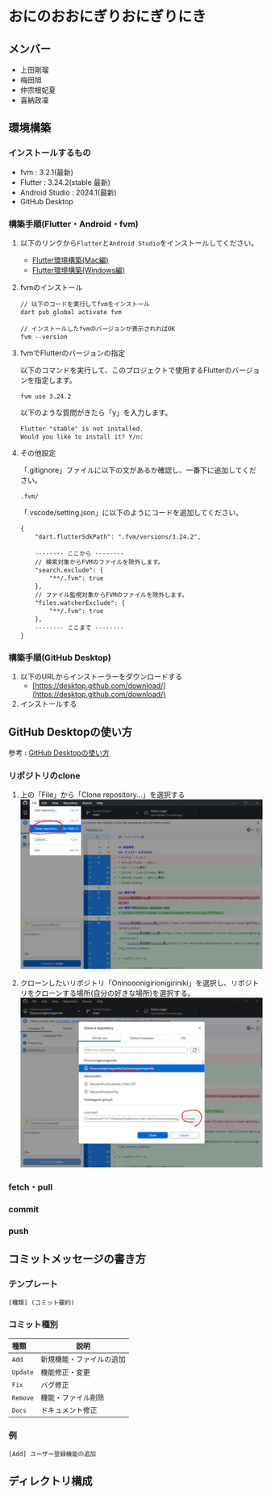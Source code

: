 # おにのおおにぎりおにぎりにき
## メンバー
* 上田剛瑠
* 梅田旭
* 仲宗根妃夏
* 喜納政凜

## 環境構築
### インストールするもの
* fvm : 3.2.1(最新)
* Flutter : 3.24.2(stable 最新)
* Android Studio : 2024.1(最新)
* GitHub Desktop

### 構築手順(Flutter・Android・fvm)
1. 以下のリンクから`Flutter`と`Android Studio`をインストールしてください。

    * [Flutter環境構築(Mac編)](https://zenn.dev/heyhey1028/books/flutter-basics/viewer/getting_started_mac)
    * [Flutter環境構築(Windows編)](https://zenn.dev/heyhey1028/books/flutter-basics/viewer/getting_started_windows)

2. fvmのインストール    
    ```
    // 以下のコードを実行してfvmをインストール
    dart pub global activate fvm

    // インストールしたfvmのバージョンが表示されればOK
    fvm --version
    ```
3. fvmでFlutterのバージョンの指定

    以下のコマンドを実行して、このプロジェクトで使用するFlutterのバージョンを指定します。
    ```
    fvm use 3.24.2
    ```
    以下のような質問がきたら「y」を入力します。
    ```
    Flutter "stable" is not installed.
    Would you like to install it? Y/n:
    ```
4. その他設定

    「.gitignore」ファイルに以下の文があるか確認し、一番下に追加してください。
    ```
    .fvm/
    ```

    「.vscode/setting.json」に以下のようにコードを追加してください。
    ```
    {
        "dart.flutterSdkPath": ".fvm/versions/3.24.2",

        -------- ここから --------
        // 検索対象からFVMのファイルを除外します。
        "search.exclude": {
            "**/.fvm": true
        },
        // ファイル監視対象からFVMのファイルを除外します。
        "files.watcherExclude": {
            "**/.fvm": true
        },
        -------- ここまで --------
    }
    ```
### 構築手順(GitHub Desktop)
1. 以下のURLからインストーラーをダウンロードする<br>
    * [https://desktop.github.com/download/](https://desktop.github.com/download/)
2. インストールする


## GitHub Desktopの使い方
参考 : [GitHub Desktopの使い方](https://www.kagoya.jp/howto/it-glossary/develop/githubdesktop/)

### リポジトリのclone
1. 上の「File」から「Clone repository...」を選択する
    <img hegith="300" src="image.png">

2. クローンしたいリポジトリ「Oninooonigirionigiriniki」を選択し、リポジトリをクローンする場所(自分の好きな場所)を選択する。
    <img heigth="300" src="image-1.png">

### fetch・pull

### commit

### push


## コミットメッセージの書き方
### テンプレート
```
[種類] (コミット要約)
```
### コミット種別
| 種類 | 説明 |
| :-- | --- |
| `Add` | 新規機能・ファイルの追加 |
| `Update` | 機能修正・変更 |
| `Fix` | バグ修正 |
| `Remove` | 機能・ファイル削除 |
| `Docs` | ドキュメント修正 |

### 例
```
[Add] ユーザー登録機能の追加
```

## ディレクトリ構成
```
```
